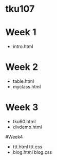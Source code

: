 # tku107

# Week 1
* intro.html

# Week 2
* table.html
* myclass.html

# Week 3
* tku60.html
* divdemo.html

#Week4
* ttt.html ttt.css
* blog.html blog.css
<!--stackedit_data:
eyJoaXN0b3J5IjpbLTM1NTI2MjI2XX0=
-->